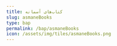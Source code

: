 ```yaml
---
title: کتاب‌های آسمانه
slug: asmaneBooks
type: bap
permalink: /bap/asmaneBooks
icon: /assets/img/tiles/asmaneBooks.png
---
```

